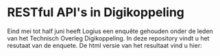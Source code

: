 # RESTful API's in Digikoppeling

Eind mei tot half juni heeft Logius een enquête gehouden onder de leden van het Technisch Overleg Digikoppeling. In deze repository vindt u het resutaat van de enquete. De html versie van het resultaat vind u hier: <todo>   
